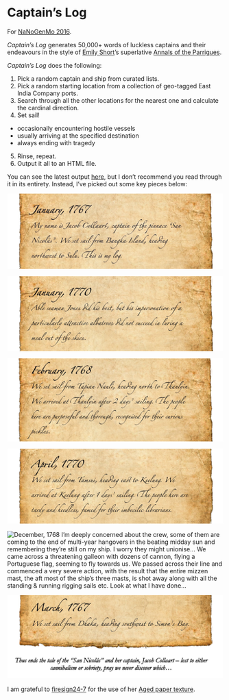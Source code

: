 # Captain’s Log
For [NaNoGenMo 2016](https://github.com/NaNoGenMo/2016).

_Captain’s Log_ generates 50,000+ words of luckless captains and their endeavours in the style of [Emily Short](https://emshort.blog/)’s superlative [Annals of the Parrigues](https://drive.google.com/file/d/0B97d5C256qbrOHFwSUhsZE4tU0k/view?usp=sharing).

_Captain’s Log_ does the following:
1. Pick a random captain and ship from curated lists.
2. Pick a random starting location from a collection of geo-tagged East India Company ports.
3. Search through all the other locations for the nearest one and calculate the cardinal direction.
4. Set sail!
- occasionally encountering hostile vessels
- usually arriving at the specified destination
- always ending with tragedy
5. Rinse, repeat.
6. Output it all to an HTML file.

You can see the latest output [here](https://github.com/eoinnoble/captains-log/blob/master/output/captains-log.html), but I don’t recommend you read through it in its entirety. Instead, I’ve picked out some key pieces below:

![January, 1767 My name is Jacob Collaart, captain of the pinnace “San Nicolás”. We set sail from Bangka Island, heading northwest to Sulu. This is my log.](https://github.com/eoinnoble/captains-log/blob/master/output/images/cl1.jpg)

![January, 1770 Able seaman Jones did his best, but his impersonation of a particularly attractive albatross did not succeed in luring a meal out of the skies.](https://github.com/eoinnoble/captains-log/blob/master/output/images/cl2.jpg)

![February, 1768 We set sail from Tapian Nauli, heading north to Thanlyin. We arrived at Thanlyin after 2 days’ sailing. The people here are purposeful and thorough, recognised for their curious pickles.](https://github.com/eoinnoble/captains-log/blob/master/output/images/cl3.jpg)

![April, 1770 We set sail from Tamsui, heading east to Keelung. We arrived at Keelung after 1 days’ sailing. The people here are tardy and heedless, famed for their imbecilic librarians.](https://github.com/eoinnoble/captains-log/blob/master/output/images/cl4.jpg)

![December, 1768 I’m deeply concerned about the crew, some of them are coming to the end of multi-year hangovers in the beating midday sun and remembering they’re still on my ship. I worry they might unionise… We came across a threatening galleon with dozens of cannon, flying a Portuguese flag, seeming to fly towards us. We passed across their line and commenced a very severe action, with the result that the entire mizzen mast, the aft most of the ship’s three masts, is shot away along with all the standing & running rigging sails etc. Look at what I have done…](https://github.com/eoinnoble/captains-log/blob/master/output/images/cl5.jpg)

![March, 1767 We set sail from Dhaka, heading southwest to Simon’s Bay. Thus ends the tale of the “San Nicolás” and her captain, Jacob Collaart – lost to either cannibalism or sobriety, pray we never discover which…](https://github.com/eoinnoble/captains-log/blob/master/output/images/cl6.jpg)

I am grateful to [firesign24-7](http://firesign24-7.deviantart.com/) for the use of her [Aged paper texture](http://firesign24-7.deviantart.com/art/Aged-paper-texture-159950888).